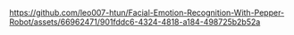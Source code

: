 

https://github.com/leo007-htun/Facial-Emotion-Recognition-With-Pepper-Robot/assets/66962471/901fddc6-4324-4818-a184-498725b2b52a

